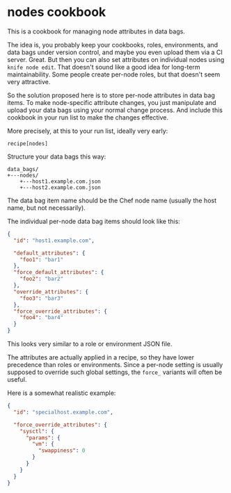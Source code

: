 # nodes cookbook

This is a cookbook for managing node attributes in data bags.

The idea is, you probably keep your cookbooks, roles, environments,
and data bags under version control, and maybe you even upload them
via a CI server.  Great.  But then you can also set attributes on
individual nodes using `knife node edit`.  That doesn't sound like a
good idea for long-term maintainability.  Some people create per-node
roles, but that doesn't seem very attractive.

So the solution proposed here is to store per-node attributes in data
bag items.  To make node-specific attribute changes, you just
manipulate and upload your data bags using your normal change process.
And include this cookbook in your run list to make the changes
effective.

More precisely, at this to your run list, ideally very early:

    recipe[nodes]

Structure your data bags this way:

    data_bags/
    +---nodes/
        +---host1.example.com.json
        +---host2.example.com.json

The data bag item name should be the Chef node name (usually the host
name, but not necessarily).

The individual per-node data bag items should look like this:

```json
{
  "id": "host1.example.com",

  "default_attributes": {
    "foo1": "bar1"
  },
  "force_default_attributes": {
    "foo2": "bar2"
  },
  "override_attributes": {
    "foo3": "bar3"
  },
  "force_override_attributes": {
    "foo4": "bar4"
  }
}
```

This looks very similar to a role or environment JSON file.

The attributes are actually applied in a recipe, so they have lower
precedence than roles or environments.  Since a per-node setting is
usually supposed to override such global settings, the `force_`
variants will often be useful.

Here is a somewhat realistic example:

```json
{
  "id": "specialhost.example.com",

  "force_override_attributes": {
    "sysctl": {
      "params": {
        "vm": {
          "swappiness": 0
        }
      }
    }
  }
}
```
